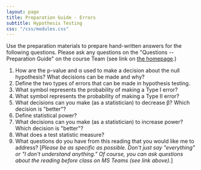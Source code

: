 ```yaml
---
layout: page
title: Preparation Guide - Errors
subtitle: Hypothesis Testing
css: "/css/modules.css"
---
```


<div class="alert alert-warning">
Use the preparation materials to prepare hand-written answers for the following questions. Please ask any questions on the "Questions -- Preparation Guide" on the course Team (see link on <a href="../../">the homepage</a>.)
</div>

1. How are the p-value and &alpha; used to make a decision about the null hypothesis? What decisions can be made and why?
1. Define the two types of errors that can be made in hypothesis testing.
1. What symbol represents the probability of making a Type I error?
1. What symbol represents the probability of making a Type II error?
1. What decisions can you make (as a statistician) to decrease &beta;? Which decision is "better"?
1. Define statistical power?
1. What decisions can you make (as a statistician) to increase power? Which decision is "better"?
1. What does a test statistic measure?
1. What questions do you have from this reading that you would like me to address? [*Please be as specific as possible. Don't just say "everything" or "I don't understand anything." Of course, you can ask questions about the reading before class on MS Teams (see link above).*]
